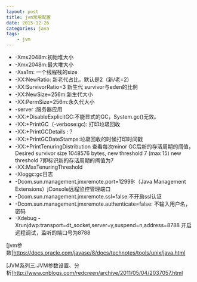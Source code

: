 ```yaml
---
layout: post
title: jvm常用配置
date: 2015-12-26
categories: java
tags:
    - jvm
---
```


*   -Xms2048m:初始堆大小
*   -Xmx2048m:最大堆大小
*   -Xss1m: 一个线程栈的size
*   -XX:NewRatio: 新老代占比，默认是2（新/老=2）
*   -XX:SurvivorRatio=3 新生代 survivor与eden的比例
*   -XX:NewSize=256m:新生代大小
*   -XX:PermSize=256m:永久代大小
*   -server :服务器应用
*   -XX:+DisableExplicitGC:不能显式的GC，System.gc()无效。
*   -XX:+PrintGC（-verbose:gc): 打印垃圾回收
*   -XX:+PrintGCDetails :？
*   -XX:+PrintGCDateStamps:垃圾回收的时候打印时间戳
*   -XX:+PrintTenuringDistribution  查看每次minor GC后新的存活周期的阈值， Desired survivor size 1048576 bytes, new threshold 7 (max 15)
new threshold 7即标识新的存活周期的阈值为7
*   -XX:MaxTenuringThreshold
*   -Xloggc:gc日志
*   -Dcom.sun.management.jmxremote.port=12999:（Java Management Extensions）jConsole远程监控管理端口
*   -Dcom.sun.management.jmxremote.ssl=false:不开启ssl认证
*   -Dcom.sun.management.jmxremote.authenticate=false: 不输入用户名，密码
*   -Xdebug -Xrunjdwp:transport=dt_socket,server=y,suspend=n,address=8788 开启远程调试，监听的端口号为8788

[jvm参数]<https://docs.oracle.com/javase/8/docs/technotes/tools/unix/java.html>

[JVM系列三:JVM参数设置、分析]<http://www.cnblogs.com/redcreen/archive/2011/05/04/2037057.html>

